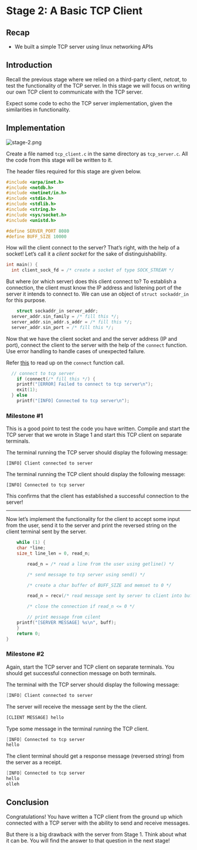 # Stage 2: A Basic TCP Client

## Recap

- We built a simple TCP server using linux networking APIs

## Introduction

Recall the previous stage where we relied on a third-party client, _netcat_, to test the functionality of the TCP server. In this stage we will focus on writing our own TCP client to communicate with the TCP server.

Expect some code to echo the TCP server implementation, given the similarities in functionality.

## Implementation

![stage-2.png](../../assets/phase-0/stage-2.png)

Create a file named `tcp_client.c` in the same directory as `tcp_server.c`. All the code from this stage will be written to it.

The header files required for this stage are given below.

```c
#include <arpa/inet.h>
#include <netdb.h>
#include <netinet/in.h>
#include <stdio.h>
#include <stdlib.h>
#include <string.h>
#include <sys/socket.h>
#include <unistd.h>

#define SERVER_PORT 8080
#define BUFF_SIZE 10000
```

How will the client connect to the server? That’s right, with the help of a socket! Let’s call it a _client socket_ for the sake of distinguishability.

```c
int main() {
  int client_sock_fd = /* create a socket of type SOCK_STREAM */
```

But where (or which server) does this client connect to? To establish a connection, the client must know the IP address and listening port of the server it intends to connect to. We can use an object of `struct sockaddr_in` for this purpose.

```c
 	struct sockaddr_in server_addr;
  server_addr.sin_family = /* fill this */;
  server_addr.sin_addr.s_addr = /* fill this */;
  server_addr.sin_port = /* fill this */;
```

Now that we have the client socket and and the server address (IP and port), connect the client to the server with the help of the `connect` function. Use error handling to handle cases of unexpected failure.

Refer [this](https://pubs.opengroup.org/onlinepubs/009695399/functions/connect.html) to read up on the `connect` function call.

```c
  // connect to tcp server
	if (connect(/* fill this */) {
    printf("[ERROR] Failed to connect to tcp server\n");
    exit(1);
  } else
    printf("[INFO] Connected to tcp server\n");
```

### Milestone #1

This is a good point to test the code you have written. Compile and start the TCP server that we wrote in Stage 1 and start this TCP client on separate terminals.

The terminal running the TCP server should display the following message:

```
[INFO] Client connected to server
```

The terminal running the TCP client should display the following message:

```
[INFO] Connected to tcp server
```

This confirms that the client has established a successful connection to the server!

---

Now let’s implement the functionality for the client to accept some input from the user, send it to the server and print the reversed string on the client terminal sent by the server.

```c
	while (1) {
    char *line;
    size_t line_len = 0, read_n;

		read_n = /* read a line from the user using getline() */

		/* send message to tcp server using send() */

		/* create a char buffer of BUFF_SIZE and memset to 0 */

		read_n = recv(/* read message sent by server to client into buffer */)

		/* close the connection if read_n <= 0 */

		// print message from cilent
    printf("[SERVER MESSAGE] %s\n", buff);
	}
	return 0;
}
```

### Milestone #2

Again, start the TCP server and TCP client on separate terminals. You should get successful connection message on both terminals.

The terminal with the TCP server should display the following message:

```c
[INFO] Client connected to server
```

The server will receive the message sent by the the client.

```bash
[CLIENT MESSAGE] hello
```

Type some message in the terminal running the TCP client.

```c
[INFO] Connected to tcp server
hello
```

The client terminal should get a response message (reversed string) from the server as a receipt.

```c
[INFO] Connected to tcp server
hello
olleh
```

## Conclusion

Congratulations! You have written a TCP client from the ground up which connected with a TCP server with the ability to send and receive messages.

But there is a big drawback with the server from Stage 1. Think about what it can be. You will find the answer to that question in the next stage!

